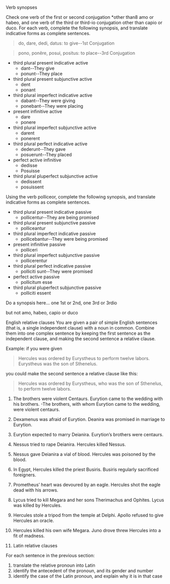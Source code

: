 Verb synopses

Check one verb of the first or second conjugation *other than8 amo or habeo, and one verb of the third or third-io conjugation other than capio or duco. For each verb, complete the following synopsis, and translate indicative forms as complete sentences.

> do, dare, dedi, datus: to give--1st Conjugation 

> pono, ponĕre, posui, positus: to place--3rd Conjugation 

- third plural present indicative active
  - dant--They give
  - ponunt--They place
- third plural present subjunctive active
  - dent
  - ponant
- third plural imperfect indicative active
  - dabant--They were giving
  - ponebant--They were placing 
- present infinitive active
  - dare
  - ponere
- third plural imperfect subjunctive active
  - darent
  - ponerent
- third plural perfect indicative active
  - dederunt--They gave
  - posuerunt--They placed 
- perfect active infinitive
  - dedisse
  - Posuisse
- third plural pluperfect subjunctive active
  - dedissent
  - posuissent

Using the verb polliceor, complete the following synopsis, and translate indicative forms as complete sentences.

- third plural present indicative passive
  - pollicentur--They are being promised 
- third plural present subjunctive passive
  - polliceantur
- third plural imperfect indicative passive
  - pollicebantur--They were being promised
- present infinitive passive
  - polliceri
- third plural imperfect subjunctive passive
  - pollicerentur
- third plural perfect indicative passive
  - polliciti sunt--They were promised 
- perfect active passive
  - pollicitum esse
- third plural pluperfect subjunctive passive
  - polliciti essent

Do a synopsis here… one 1st or 2nd, one 3rd or 3rdio

but not amo, habeo, capio or duco

English relative clauses
You are given a pair of simple English sentences (that is, a single independent clause) with a noun in common. Combine them into one complex sentence by keeping the first sentence as the independent clause, and making the second sentence a relative clause.

Example: if you were given

> Hercules was ordered by Eurystheus to perform twelve labors. Eurystheus was the son of Sthenelus.

you could make the second sentence a relative clause like this:

> Hercules was ordered by Eurystheus, who was the son of Sthenelus, to perform twelve labors.

1. The brothers were violent Centaurs. Eurytion came to the wedding with his brothers.
  -The brothers, with whom Eurytion came to the wedding, were violent centaurs. 
  
3. Dexamenus was afraid of Eurytion. Deanira was promised in marriage to Eurytion.
4. Eurytion expected to marry Deianira. Eurytion’s brothers were centaurs.
5. Nessus tried to rape Deianira. Hercules killed Nessus.
6. Nessus gave Deianira a vial of blood. Hercules was poisoned by the blood.
7. In Egypt, Hercules killed the priest Busiris. Busiris regularly sacrificed foreigners.
8. Prometheus’ heart was devoured by an eagle. Hercules shot the eagle dead with his arrows.
9. Lycus tried to kill Megara and her sons Therimachus and Ophites. Lycus was killed by Hercules.
10. Hercules stole a tripod from the temple at Delphi. Apollo refused to give Hercules an oracle.
11. Hercules killed his own wife Megara. Juno drove threw Hercules into a fit of madness.
12. Latin relative clauses

For each sentence in the previous section:

1. translate the relative pronoun into Latin
1. identify the antecedent of the pronoun, and its gender and number
1. identify the case of the Latin pronoun, and explain why it is in that case
